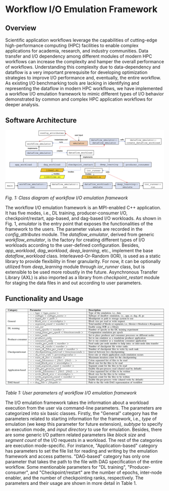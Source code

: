 # Workflow I/O Emulation Framework
## Overview
Scientific application workflows leverage the capabilities of cutting-edge
high-performance computing (HPC) facilities to enable complex applications for
academia, research, and industry communities. Data transfer and I/O dependency
among different modules of modern HPC workflows can increase the complexity
and hamper the overall performance of workflows.
Understanding this complexity due to data-dependency and dataflow
is a very important prerequisite for developing optimization strategies to
improve I/O performance and, eventually, the entire workflow.
As existing I/O benchmarking tools are lacking in identifying
and representing the dataflow in modern HPC workflows,
we have implemented a workflow I/O emulation framework to mimic different types
of I/O behavior demonstrated by common and complex HPC application workflows
for deeper analysis.

## Software Architecture
<p>
    <img src="images/emulator.png" alt>
</p>
<p>
    <em>Fig. 1: Class diagram of workflow I/O emulation framework</em>
</p>

The workflow I/O emulation framework is an MPI-enabled C++ application.
It has five modes, i.e., DL training, producer-consumer I/O, checkpoint/restart,
app-based, and dag-based I/O workloads.
As shown in Fig. 1, *emulator* is the entry point
that exposes the functionalities of the framework to the users.
The parameter values are recorded in the *config_attributes* module.
The *dataflow_emulator*, derived from generic *workflow_emulator*,
is the factory for creating different types of I/O workloads
according to the user-defined configuration.
Besides, *app_workload*, *dag_workload*, *deep_learning*, etc., implement
the base *dataflow_workload* class.
Interleaved-Or-Random (IOR), is used as a static library
to provide flexibility in finer granularity. For now, it can be optionally
utilized from *deep_learning* module through *ior_runner* class,
but is extensible to be used more robustly in the future.
Asynchronous Transfer Library (AXL) is also imported
as a library from *checkpoint_restart* module for staging the data files
in and out according to user parameters.

## Functionality and Usage
<p>
    <img src="images/emulator_api.png" alt>
</p>
<p>
    <em>Table 1: User parameters of workflow I/O emulation framework</em>
</p>

The I/O emulation framework takes the information about a workload execution
from the user via command-line parameters.
The parameters are categorized into six basic classes. Firstly, the "General" category has the
parameters related to starting information for the framework, i.e., *type* of emulation
(we keep this parameter for future extension), *subtype* to specify an execution mode,
and *input directory* to use for emulation.
Besides, there are some generic I/O pattern related parameters like *block size* and
*segment count* of the I/O requests in a workload.
The rest of the categories are execution mode-specific. For instance, "Application-based"
category has parameters to set the file list for reading and writing by the emulation framework
and access patterns. "DAG-based" category has only one parameter that takes the path to the file
with DAG specification of the entire workflow.
Some mentionable parameters for "DL training", "Producer-consumer", and "Checkpoint/restart"
are the number of epochs, inter-node enabler, and the number of checkpointing ranks, respectively.
The parameters and their usage are shown in more detail in Table 1.